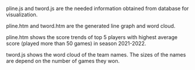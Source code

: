 pline.js and tword.js are the needed information obtained from database for visualization.

pline.htm and tword.htm are the generated line graph and word cloud.

pline.htm shows the score trends of top 5 players with highest average score (played more than 50 games) in season 2021-2022.

tword.js shows the word cloud of the team names. The sizes of the names are depend on the number of games they won.
